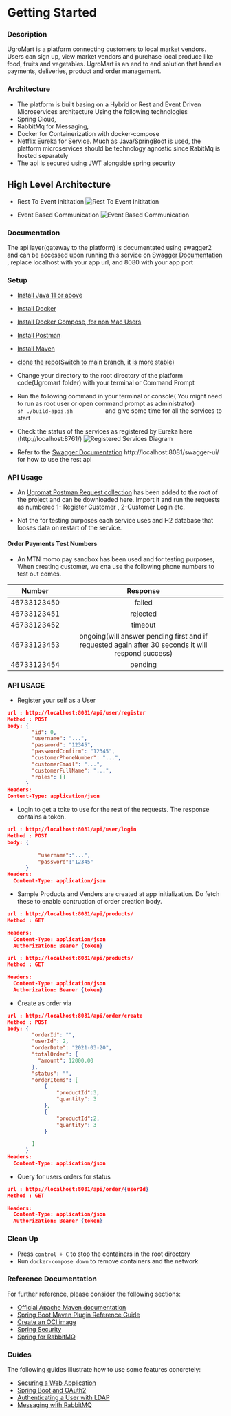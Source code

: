# Getting Started
### Description
UgroMart is a platform connecting customers to local market vendors. Users can sign up, view market vendors and purchase local produce like food, fruits and vegetables. UgroMart is an end to end solution that handles payments, deliveries, product and order management.

### Architecture
- The platform is built basing on a Hybrid or Rest and Event Driven Microservices architecture Using the following technologies
 - Spring Cloud, 
 - RabbitMq for Messaging, 
 - Docker for Containerization with docker-compose
 - Netflix Eureka for Service.
Much as Java/SpringBoot is used, the platform microservices should be technology agnostic since RabitMq is hosted separately
- The api is secured using JWT alongside spring security
## High Level Architecture
- Rest To Event Inititation
![Rest To Event Inititation](https://github.com/KazibweStephen/UgroMart-Platform/blob/main/High%20Level%20Rest-To-Event.jpeg?raw=true)

- Event Based Communication
![Event Based Communication](https://github.com/KazibweStephen/UgroMart-Platform/blob/main/UgroMartArchitecture.jpeg?raw=true)

### Documentation
The api layer(gateway to the platform) is documentated using swagger2 and can be accessed upon running this service on
[Swagger Documentation](http://localhost:8081/swagger-ui/)  , replace localhost with your app url, and 8080 with your app port

### Setup
- [Install Java 11 or above](https://java.com/en/download/help/download_options.html) 
- [Install Docker](https://docs.docker.com/docker-for-mac/install/)
- [Install Docker Compose, for non Mac Users](https://docs.docker.com/compose/install/)
- [Install Postman](https://www.postman.com/downloads/)
- [Install Maven](https://maven.apache.org/install.html)

- [clone the repo(Switch to main branch, it is more stable)](https://github.com/KazibweStephen/UgroMart-Platform)
- Change your directory to the root directory of the platform code(Ugromart folder) with  your terminal or Command Prompt
- Run the following command in your terminal or console( You might need to run as root user or open command prompt as administrator)
    ```              sh ./build-apps.sh           ``` and give some time for all the services to start
- Check the status of the services as registered by Eureka here (http://localhost:8761/)
![Registered Services Diagram](https://github.com/KazibweStephen/UgroMart-Platform/blob/main/Eureka%20Services%20registered.png?raw=true)

- Refer to the [Swagger Documentation](http://localhost:8081/swagger-ui/) http://localhost:8081/swagger-ui/  for how to use the rest api


### API Usage
- An [Ugromat Postman Request collection](https://www.getpostman.com/collections/1b162196438acbf176d0) has been added to the root of the project and can be downloaded here. 
Import it and run the requests as numbered 
1- Register Customer , 2-Customer Login etc.

- Not the for testing purposes each service uses and H2 database that looses data on restart of the service.
#### Order Payments Test Numbers
- An MTN momo pay sandbox has been used and for testing purposes, When creating customer, we cna use the following
 phone numbers to test out comes.
 
 
 |Number  |	Response |
 | :---:  | :---:
 | 46733123450 |	failed  |
 | 46733123451 |	rejected|
 | 46733123452 |	timeout |
 | 46733123453 |	ongoing(will answer pending first and if requested again after 30 seconds it will respond success)|
 | 46733123454 | pending |

### API USAGE 
- Register your self as a User 
```json
url : http://localhost:8081/api/user/register
Method : POST
body: {
        "id": 0,
        "username": "...",
        "password": "12345",
        "passwordConfirm": "12345",
        "customerPhoneNumber": "...",
        "customerEmail": "...",
        "customerFullName": "...",
        "roles": []
      }
Headers:
Content-Type: application/json
```
- Login to get a toke to use for the rest of the requests. The response contains a token.
```json
url : http://localhost:8081/api/user/login
Method : POST
body: {
      
          "username":"...",
          "password":"12345"
      }
Headers:
  Content-Type: application/json
```
- Sample Products and Venders are created at app initialization. Do fetch these to enable contruction of order creation body.
```json
url : http://localhost:8081/api/products/
Method : GET

Headers:
  Content-Type: application/json
  Authorization: Bearer {token}

```

```json
url : http://localhost:8081/api/products/
Method : GET

Headers:
  Content-Type: application/json
  Authorization: Bearer {token}

```
- Create as order via
```json
url : http://localhost:8081/api/order/create
Method : POST
body: {
        "orderId": "",
        "userId": 2,
        "orderDate": "2021-03-20",
        "totalOrder": {
          "amount": 12000.00
        },
        "status": "",
        "orderItems": [
            {
                "productId":3,
                "quantity": 3
            },
            {
                "productId":2,
                "quantity": 3
            }
         
        ]
      }
Headers:
  Content-Type: application/json
```
- Query for users orders for status
```json
url : http://localhost:8081/api/order/{userId}
Method : GET

Headers:
  Content-Type: application/json
  Authorization: Bearer {token}

```

### Clean Up
- Press ```control + C```  to stop the containers in the root directory
- Run ```docker-compose down``` to  remove containers and the network
### Reference Documentation
For further reference, please consider the following sections:

* [Official Apache Maven documentation](https://maven.apache.org/guides/index.html)
* [Spring Boot Maven Plugin Reference Guide](https://docs.spring.io/spring-boot/docs/2.5.0-M2/maven-plugin/reference/html/)
* [Create an OCI image](https://docs.spring.io/spring-boot/docs/2.5.0-M2/maven-plugin/reference/html/#build-image)
* [Spring Security](https://docs.spring.io/spring-boot/docs/2.4.3/reference/htmlsingle/#boot-features-security)
* [Spring for RabbitMQ](https://docs.spring.io/spring-boot/docs/2.4.3/reference/htmlsingle/#boot-features-amqp)

### Guides
The following guides illustrate how to use some features concretely:

* [Securing a Web Application](https://spring.io/guides/gs/securing-web/)
* [Spring Boot and OAuth2](https://spring.io/guides/tutorials/spring-boot-oauth2/)
* [Authenticating a User with LDAP](https://spring.io/guides/gs/authenticating-ldap/)
* [Messaging with RabbitMQ](https://spring.io/guides/gs/messaging-rabbitmq/)

